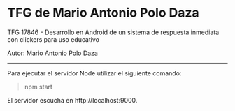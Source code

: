 # TFG de Mario Antonio Polo Daza
TFG 17846 - Desarrollo en Android de un sistema de respuesta inmediata con clickers para uso educativo

Autor: Mario Antonio Polo Daza

-------------------------------------------------------------

Para ejecutar el servidor Node utilizar el siguiente comando:

> npm start

El servidor escucha en http://localhost:9000.